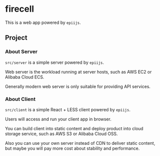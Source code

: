 # firecell

This is a web app powered by `epiijs`.

## Project

### About Server

`src/server` is a simple server powered by `epiijs`.

Web server is the workload running at server hosts, such as AWS EC2 or Alibaba Cloud ECS. 

Generally modern web server is only suitable for providing API services.

### About Client

`src/client` is a simple React + LESS client powered by `epiijs`.

Users will access and run your client app in browser.

You can build client into static content and deploy product into cloud storage service, such as AWS S3 or Alibaba Cloud OSS.

Also you can use your own server instead of CDN to deliver static content, but maybe you will pay more cost about stability and performance.

